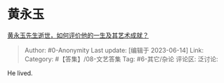 # 黄永玉
[黄永玉先生逝世，如何评价他的一生及其艺术成就？](https://www.zhihu.com/question/606596968/answer/3074059089)

> Author: #0-Anonymity
> Last update: [编辑于 2023-06-14]
> Link:
> Category: #【答集】/08-文艺答集 
> Tag: #6-其它/杂论
> 评论区:
> 泛讨论:

He lived.
